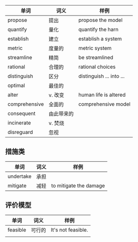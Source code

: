 | 单词 | 词义 | 样例 |
| - | - | - |
| propose | 提出 | propose the model |
| quantify | 量化 | quantify the harn |
| establish | 建立 | establish a system |
| metric | 度量的 | metric system |
| streamline | 精简 | be streamlined |
| rational | 合理的 | rational choices |
| distinguish | 区分 | distinguish ... into ... |
| optimal | 最佳的 |   |
| alter | v. 改变 | human life is altered |
| comprehensive | 全面的 | comprehensive model |
| consequent | 由此带来的 |   |
| incinerate | v. 焚烧 |   |
| disreguard | 忽视 |   |

## 措施类


| 单词 | 词义 | 样例 |
| - | - | - |
| undertake | 承担 |   |
| mitigate | 减轻 | to mitigate  the damage |

## 评价模型


| 单词 | 词义 | 样例 |
| - | - | - |
| feasible | 可行的 | It's not feasible. |
|   |   |   |
